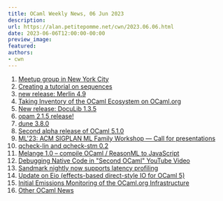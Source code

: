 ```yaml
---
title: OCaml Weekly News, 06 Jun 2023
description:
url: https://alan.petitepomme.net/cwn/2023.06.06.html
date: 2023-06-06T12:00:00-00:00
preview_image:
featured:
authors:
- cwn
---
```


<ol><li><a href="https://alan.petitepomme.net/cwn/2023.06.06.html#1">Meetup group in New York City</a></li><li><a href="https://alan.petitepomme.net/cwn/2023.06.06.html#2">Creating a tutorial on sequences</a></li><li><a href="https://alan.petitepomme.net/cwn/2023.06.06.html#3">new release: Merlin 4.9</a></li><li><a href="https://alan.petitepomme.net/cwn/2023.06.06.html#4">Taking Inventory of the OCaml Ecosystem on OCaml.org</a></li><li><a href="https://alan.petitepomme.net/cwn/2023.06.06.html#5">New release: DocuLib 1.3.5</a></li><li><a href="https://alan.petitepomme.net/cwn/2023.06.06.html#6">opam 2.1.5 release!</a></li><li><a href="https://alan.petitepomme.net/cwn/2023.06.06.html#7">dune 3.8.0</a></li><li><a href="https://alan.petitepomme.net/cwn/2023.06.06.html#8">Second alpha release of OCaml 5.1.0</a></li><li><a href="https://alan.petitepomme.net/cwn/2023.06.06.html#9">ML'23: ACM SIGPLAN ML Family Workshop &mdash; Call for presentations</a></li><li><a href="https://alan.petitepomme.net/cwn/2023.06.06.html#10">qcheck-lin and qcheck-stm 0.2</a></li><li><a href="https://alan.petitepomme.net/cwn/2023.06.06.html#11">Melange 1.0 &ndash; compile OCaml / ReasonML to JavaScript</a></li><li><a href="https://alan.petitepomme.net/cwn/2023.06.06.html#12">Debugging Native Code in &quot;Second OCaml&quot; YouTube Video</a></li><li><a href="https://alan.petitepomme.net/cwn/2023.06.06.html#13">Sandmark nightly now supports latency profiling</a></li><li><a href="https://alan.petitepomme.net/cwn/2023.06.06.html#14">Update on Eio (effects-based direct-style IO for OCaml 5)</a></li><li><a href="https://alan.petitepomme.net/cwn/2023.06.06.html#15">Initial Emissions Monitoring of the OCaml.org Infrastructure</a></li><li><a href="https://alan.petitepomme.net/cwn/2023.06.06.html#16">Other OCaml News</a></li></ol>

